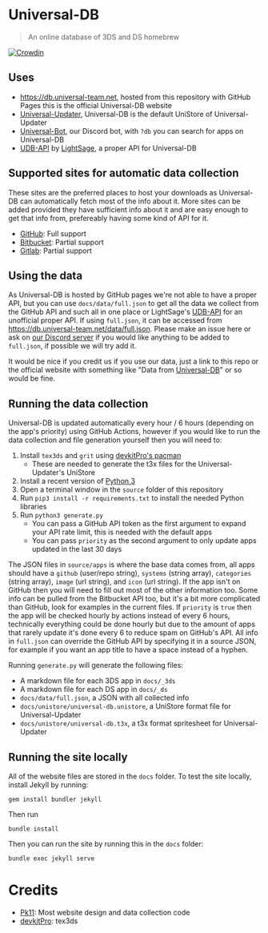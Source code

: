 # Universal-DB
> An online database of 3DS and DS homebrew

[![Crowdin](https://badges.crowdin.net/universal-db/localized.svg)](https://crowdin.com/project/universal-db)

## Uses
- https://db.universal-team.net, hosted from this repository with GitHub Pages this is the official Universal-DB website
- [Universal-Updater](https://github.com/Universal-Team/Universal-Updater), Universal-DB is the default UniStore of Universal-Updater
- [Universal-Bot](https://github.com/Universal-Team/Universal-Bot), our Discord bot, with `?db` you can search for apps on Universal-DB
- [UDB-API](https://github.com/LightSage/UDB-API) by [LightSage](https://github.com/LightSage), a proper API for Universal-DB

## Supported sites for automatic data collection
These sites are the preferred places to host your downloads as Universal-DB can automatically fetch most of the info about it. More sites can be added provided they have sufficient info about it and are easy enough to get that info from, prefereably having some kind of API for it.

- [GitHub](https://github.com): Full support
- [Bitbucket](https://bitbucket.org): Partial support
- [Gitlab](https://gitlab.com): Partial support

## Using the data
As Universal-DB is hosted by GitHub pages we're not able to have a proper API, but you can use `docs/data/full.json` to get all the data we collect from the GitHub API and such all in one place or LightSage's [UDB-API](https://udb-api.lightsage.dev) for an unofficial proper API. If using `full.json`, it can be accessed from https://db.universal-team.net/data/full.json.
Please make an issue here or ask on [our Discord server](https://universal-team.net/discord) if you would like anything to be added to `full.json`, if possible we will try add it.

It would be nice if you credit us if you use our data, just a link to this repo or the official website with something like "Data from [Universal-DB](https://github.com/Universal-Team/db)" or so would be fine.

## Running the data collection
Universal-DB is updated automatically every hour / 6 hours (depending on the app's priority) using GitHub Actions, however if you would like to run the data collection and file generation yourself then you will need to:
1. Install `tex3ds` and `grit` using [devkitPro's pacman](https://devkitpro.org/wiki/Getting_Started)
   - These are needed to generate the t3x files for the Universal-Updater's UniStore
1. Install a recent version of [Python 3](https://www.python.org)
1. Open a terminal window in the `source` folder of this repository
1. Run `pip3 install -r requirements.txt` to install the needed Python libraries
1. Run `python3 generate.py`
   - You can pass a GitHub API token as the first argument to expand your API rate limit, this is needed with the default apps
   - You can pass `priority` as the second argument to only update apps updated in the last 30 days

The JSON files in `source/apps` is where the base data comes from, all apps should have a `github` (user/repo string), `systems` (string array), `categories` (string array), `image` (url string), and `icon` (url string). If the app isn't on GitHub then you will need to fill out most of the other information too. Some info can be pulled from the Bitbucket API too, but it's a bit more complicated than GitHub, look for examples in the current files. If `priority` is `true` then the app will be checked hourly by actions instead of every 6 hours, technically everything could be done hourly but due to the amount of apps that rarely update it's done every 6 to reduce spam on GitHub's API.
All info in `full.json` can override the GitHub API by specifying it in a source JSON, for example if you want an app title to have a space instead of a hyphen.

Running `generate.py` will generate the following files:
- A markdown file for each 3DS app in `docs/_3ds`
- A markdown file for each DS app in `docs/_ds`
- `docs/data/full.json`, a JSON with all collected info
- `docs/unistore/universal-db.unistore`, a UniStore format file for Universal-Updater
- `docs/unistore/universal-db.t3x`, a t3x format spritesheet for Universal-Updater

## Running the site locally
All of the website files are stored in the `docs` folder. To test the site locally, install Jekyll by running:
```
gem install bundler jekyll
```
Then run
```
bundle install
```
Then you can run the site by running this in the `docs` folder:
```
bundle exec jekyll serve
```

# Credits
- [Pk11](https://github.com/Epicpkmn11): Most website design and data collection code
- [devkitPro](https://github.com/devkitPro): tex3ds
